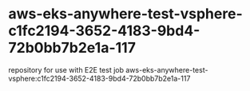 # aws-eks-anywhere-test-vsphere-c1fc2194-3652-4183-9bd4-72b0bb7b2e1a-117
repository for use with E2E test job aws-eks-anywhere-test-vsphere:c1fc2194-3652-4183-9bd4-72b0bb7b2e1a-117
